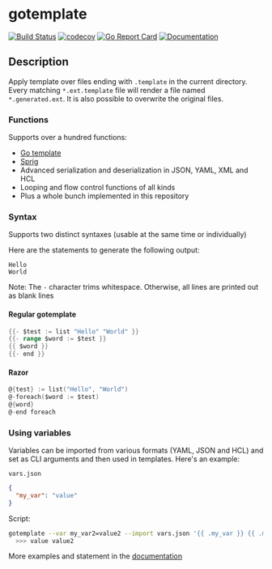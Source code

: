 # gotemplate

[![Build Status](https://github.com/coveooss/gotemplate/workflows/Build/badge.svg)](https://github.com/coveooss/gotemplate/actions)
[![codecov](https://codecov.io/gh/coveooss/gotemplate/branch/master/graph/badge.svg)](https://codecov.io/gh/coveooss/gotemplate)
[![Go Report Card](https://goreportcard.com/badge/github.com/coveooss/gotemplate)](https://goreportcard.com/report/github.com/coveooss/gotemplate)
[![Documentation](https://img.shields.io/static/v1?label=doc&message=hugo&color=blue&logo=github)](https://coveooss.github.io/gotemplate/)

## Description

Apply template over files ending with `.template` in the current directory. Every matching `*.ext.template` file will render a file named `*.generated.ext`. It is also possible to overwrite the original files.

### Functions

Supports over a hundred functions:  

- [Go template](https://golang.org/pkg/text/template)
- [Sprig](https://github.com/Masterminds/sprig)
- Advanced serialization and deserialization in JSON, YAML, XML and HCL
- Looping and flow control functions of all kinds
- Plus a whole bunch implemented in this repository

### Syntax

Supports two distinct syntaxes (usable at the same time or individually)

Here are the statements to generate the following output:  

```text
Hello
World
```

Note: The `-` character trims whitespace. Otherwise, all lines are printed out as blank lines

#### Regular gotemplate

```go
{{- $test := list "Hello" "World" }}
{{- range $word := $test }}
{{ $word }}
{{- end }}
```

#### Razor

```go
@{test} := list("Hello", "World")
@-foreach($word := $test)
@{word}
@-end foreach
```

### Using variables

Variables can be imported from various formats (YAML, JSON and HCL) and set as CLI arguments and then used in templates. Here's an example:

`vars.json`

```json
{
  "my_var": "value"
}
```

Script:

```bash
gotemplate --var my_var2=value2 --import vars.json '{{ .my_var }} {{ .my_var2 }}'
  >>> value value2
```

More examples and statement in the [documentation](https://coveooss.github.io/gotemplate/)
